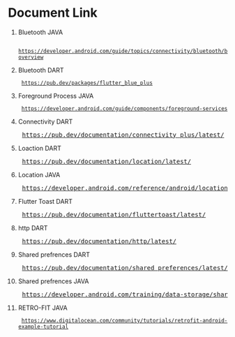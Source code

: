 # Document Link

1. Bluetooth JAVA <pre><code> https://developer.android.com/guide/topics/connectivity/bluetooth/ble-overview </code></pre>

2. Bluetooth DART <pre><code> https://pub.dev/packages/flutter_blue_plus </code></pre>

3. Foreground Process JAVA <pre><code> https://developer.android.com/guide/components/foreground-services </code></pre>

4. Connectivity DART <pre></code> https://pub.dev/documentation/connectivity_plus/latest/ </pre></code>

5. Loaction DART <pre></code> https://pub.dev/documentation/location/latest/ </pre></code>

6. Location JAVA <pre></code> https://developer.android.com/reference/android/location/Location </pre></code>

7. Flutter Toast DART <pre></code> https://pub.dev/documentation/fluttertoast/latest/ </pre></code>

8. http DART <pre></code> https://pub.dev/documentation/http/latest/ </pre></code>

9. Shared prefrences DART <pre></code> https://pub.dev/documentation/shared_preferences/latest/</pre></code>

10. Shared prefrences JAVA <pre></code> https://developer.android.com/training/data-storage/shared-preferences </pre></code>

11. RETRO-FIT JAVA <pre><code> https://www.digitalocean.com/community/tutorials/retrofit-android-example-tutorial </pre></code>
